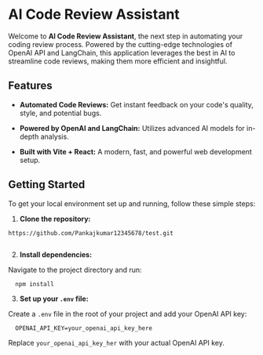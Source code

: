 # AI Code Review Assistant

Welcome to **AI Code Review Assistant**, the next step in automating your coding review process. Powered by the cutting-edge technologies of OpenAI API and LangChain, this application leverages the best in AI to streamline code reviews, making them more efficient and insightful.

## Features

- **Automated Code Reviews:** Get instant feedback on your code's quality, style, and potential bugs.

- **Powered by OpenAI and LangChain:** Utilizes advanced AI models for in-depth analysis.

- **Built with Vite + React:** A modern, fast, and powerful web development setup.

## Getting Started

To get your local environment set up and running, follow these simple steps:

1.  **Clone the repository:**

```
https://github.com/Pankajkumar12345678/test.git
  
```

2.  **Install dependencies:**

Navigate to the project directory and run:

```
  npm install
```

3.  **Set up your `.env` file:**

Create a `.env` file in the root of your project and add your OpenAI API key:

```
  OPENAI_API_KEY=your_openai_api_key_here
```

Replace `your_openai_api_key_her` with your actual OpenAI API key.
